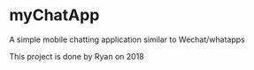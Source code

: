 # myChatApp
A simple mobile chatting application similar to Wechat/whatapps

This project is done by Ryan on 2018

